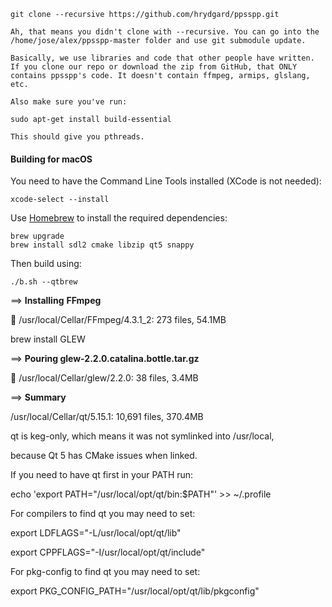 

```
git clone --recursive https://github.com/hrydgard/ppsspp.git
```





```
Ah, that means you didn't clone with --recursive. You can go into the /home/jose/alex/ppsspp-master folder and use git submodule update.

Basically, we use libraries and code that other people have written. If you clone our repo or download the zip from GitHub, that ONLY contains ppsspp's code. It doesn't contain ffmpeg, armips, glslang, etc.

Also make sure you've run:

sudo apt-get install build-essential

This should give you pthreads.
```





#### Building for macOS

You need to have the Command Line Tools installed (XCode is not needed):

```
xcode-select --install
```

Use [Homebrew](https://brew.sh/) to install the required dependencies:

```
brew upgrade
brew install sdl2 cmake libzip qt5 snappy
```

Then build using:

```
./b.sh --qtbrew
```



==> **Installing** **FFmpeg**

🍺 /usr/local/Cellar/FFmpeg/4.3.1_2: 273 files, 54.1MB



brew install GLEW

==> **Pouring glew-2.2.0.catalina.bottle.tar.gz**

🍺 /usr/local/Cellar/glew/2.2.0: 38 files, 3.4MB



==> **Summary**

/usr/local/Cellar/qt/5.15.1: 10,691 files, 370.4MB



qt is keg-only, which means it was not symlinked into /usr/local,

because Qt 5 has CMake issues when linked.



If you need to have qt first in your PATH run:

 echo 'export PATH="/usr/local/opt/qt/bin:$PATH"' >> ~/.profile



For compilers to find qt you may need to set:

 export LDFLAGS="-L/usr/local/opt/qt/lib"

 export CPPFLAGS="-I/usr/local/opt/qt/include"



For pkg-config to find qt you may need to set:

 export PKG_CONFIG_PATH="/usr/local/opt/qt/lib/pkgconfig"

